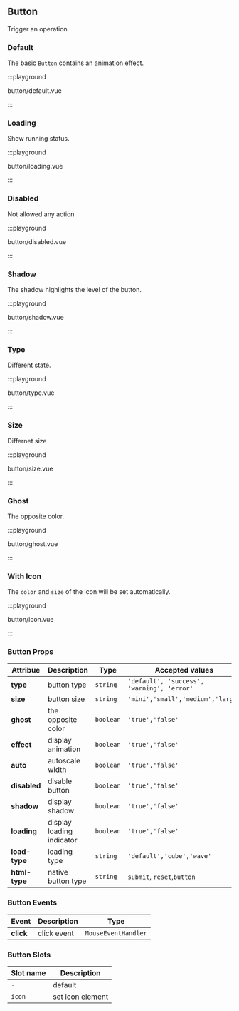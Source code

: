 ## Button

Trigger an operation

### Default

The basic `Button` contains an animation effect.

:::playground

button/default.vue

:::

### Loading

Show running status.

:::playground

button/loading.vue

:::

### Disabled

Not allowed any action

:::playground

button/disabled.vue

:::

### Shadow

The shadow highlights the level of the button.

:::playground

button/shadow.vue

:::

### Type

Different state.

:::playground

button/type.vue

:::

### Size

Differnet size

:::playground

button/size.vue

:::

### Ghost

The opposite color.

:::playground

button/ghost.vue

:::

### With Icon

The `color` and `size` of the icon will be set automatically.

:::playground

button/icon.vue

:::

### Button Props

| Attribue      | Description               | Type      | Accepted values                            | Default   |
| ------------- | ------------------------- | --------- | ------------------------------------------ | --------- |
| **type**      | button type               | `string`  | `'default', 'success', 'warning', 'error'` | `default` |
| **size**      | button size               | `string`  | `'mini','small','medium','large'`          | `medium`  |
| **ghost**     | the opposite color        | `boolean` | `'true','false'`                           | `false`   |
| **effect**    | display animation         | `boolean` | `'true','false'`                           | `true`    |
| **auto**      | autoscale width           | `boolean` | `'true','false'`                           | `false`   |
| **disabled**  | disable button            | `boolean` | `'true','false'`                           | `false`   |
| **shadow**    | display shadow            | `boolean` | `'true','false'`                           | `false`   |
| **loading**   | display loading indicator | `boolean` | `'true','false'`                           | `false`   |
| **load-type** | loading type              | `string`  | `'default','cube','wave'`                  | `default` |
| **html-type** | native button type        | `string`  | `submit`, `reset`,`button`                 | `button`  |

### Button Events

| Event     | Description | Type                |
| --------- | ----------- | ------------------- |
| **click** | click event | `MouseEventHandler` |

### Button Slots

| Slot name | Description      |
| --------- | ---------------- |
| `-`       | default          |
| `icon`    | set icon element |
